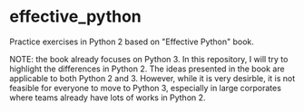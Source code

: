 # effective_python
Practice exercises in Python 2 based on "Effective Python" book.

NOTE: the book already focuses on Python 3. 
In this repository, I will try to highlight the differences in Python 2.
The ideas presented in the book are applicable to both Python 2 and 3. 
However, while it is very desirble, it is not feasible for everyone to move to Python 3, especially in large corporates where teams already have lots of works in Python 2. 
